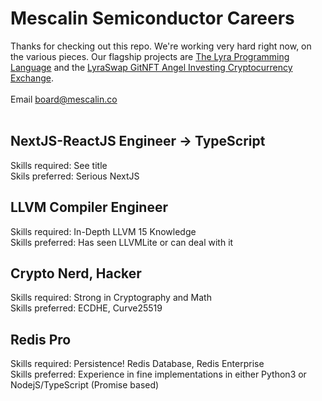 # Mescalin Semiconductor Careers

Thanks for checking out this repo. We're working very hard right now, on the various pieces. Our flagship projects are [The Lyra Programming Language](https://github.com/mescalinsemi/lyra-lang) and the [LyraSwap GitNFT Angel Investing Cryptocurrency Exchange](https://lyraswap.com).<br ><br />
Email board@mescalin.co<br />
<br/>

## NextJS-ReactJS Engineer -> TypeScript
Skills required: See title<br />
Skils preferred: Serious NextJS<br />

## LLVM Compiler Engineer<br />
Skills required: In-Depth LLVM 15 Knowledge<br />
Skills preferred: Has seen LLVMLite or can deal with it<br />

## Crypto Nerd, Hacker
Skills required: Strong in Cryptography and Math<br />
Skills preferred: ECDHE, Curve25519<br />

## Redis Pro
Skills required: Persistence! Redis Database, Redis Enterprise<br />
Skills preferred: Experience in fine implementations in either Python3 or NodejS/TypeScript (Promise based)
